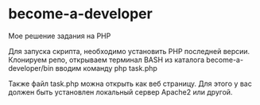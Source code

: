 # become-a-developer
Мое решение задания на PHP

Для запуска скрипта, необходимо установить PHP последней версии.
Клонируем репо, открываем терминал BASH из каталога become-a-developer/bin
вводим команду php task.php

Также файл task.php можна открыть как веб страницу. Для этого у вас должен быть установлен локальный сервер Apache2 или другой.

